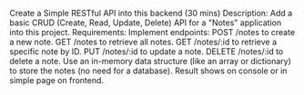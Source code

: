 Create a Simple RESTful API into this backend (30 mins)
Description: Add a basic CRUD (Create, Read, Update, Delete) API for a "Notes" application into this project.
Requirements:
Implement endpoints:
POST /notes to create a new note.
GET /notes to retrieve all notes.
GET /notes/:id to retrieve a specific note by ID.
PUT /notes/:id to update a note.
DELETE /notes/:id to delete a note.
Use an in-memory data structure (like an array or dictionary) to store the notes (no need for a database).
Result shows on console or in simple page on frontend.
